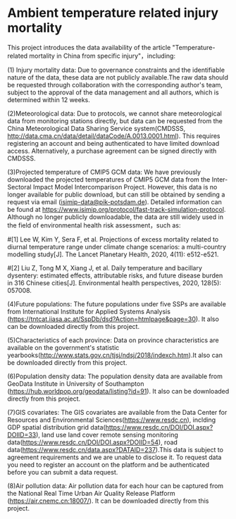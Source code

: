 # Ambient temperature related injury mortality

This project introduces the data availability of the article "Temperature-related mortality in China from specific injury"，including:

(1) Injury mortality data: Due to governance constraints and the identifiable nature of the data, these data are not publicly available.The raw data should be requested through collaboration with the corresponding author's team, subject to the approval of the data management and all authors, which is determined within 12 weeks.

(2)Meteorological data: Due to protocols, we cannot share meteorological data from monitoring stations directly, but data can be requested from the China Meteorological Data Sharing Service system(CMDSSS, http://data.cma.cn/data/detail/dataCode/A.0013.0001.html). This requires registering an account and being authenticated to have limited download access. Alternatively, a purchase agreement can be signed directly with CMDSSS.

(3)Projected temperature of CMIP5 GCM data: We have previously downloaded the projected temperatures of CMIP5 GCM data from the Inter-Sectoral Impact Model Intercomparison Project. However, this data is no longer available for public download, but can still be obtained by sending a request via email (isimip-data@pik-potsdam.de). Detailed information can be found at https://www.isimip.org/protocol/fast-track-simulation-protocol. Although no longer publicly downloadable, the data are still widely used in the field of environmental health risk assessment，such as:

#[1] Lee W, Kim Y, Sera F, et al. Projections of excess mortality related to diurnal temperature range under climate change scenarios: a multi-country modelling study[J]. The Lancet Planetary Health, 2020, 4(11): e512-e521.

#[2] Liu Z, Tong M X, Xiang J, et al. Daily temperature and bacillary dysentery: estimated effects, attributable risks, and future disease burden in 316 Chinese cities[J]. Environmental health perspectives, 2020, 128(5): 057008.

(4)Future populations: The future populations under five SSPs are available from International Institute for Applied Systems Analysis (https://tntcat.iiasa.ac.at/SspDb/dsd?Action=htmlpage&page=30). It also can be downloaded directly from this project.

(5)Characteristics of each province: Data on province characteristics are available on the government's statistic yearbooks(http://www.stats.gov.cn/tjsj/ndsj/2018/indexch.htm).It also can be downloaded directly from this project.

(6)Population density data: The population density data are available from GeoData Institute in University of Southampton (https://hub.worldpop.org/geodata/listing?id=91). It also can be downloaded directly from this project.

(7)GIS covariates: The GIS covariates are available from the Data Center for Resources and Environmental Sciences(https://www.resdc.cn), inclding GDP spatial distribution grid data(https://www.resdc.cn/DOI/DOI.aspx?DOIID=33), land use land cover remote sensing monitoring data(https://www.resdc.cn/DOI/DOI.aspx?DOIID=54), road data(https://www.resdc.cn/data.aspx?DATAID=237).This data is subject to agreement requirements and we are unable to disclose it. To request data you need to register an account on the platform and be authenticated before you can submit a data request.

(8)Air pollution data: Air pollution data for each hour can be captured from the National Real Time Urban Air Quality Release Platform (https://air.cnemc.cn:18007/). It can be downloaded directly from this project.
